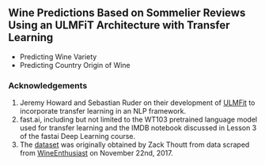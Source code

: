 ## Wine Predictions Based on Sommelier Reviews Using an ULMFiT Architecture with Transfer Learning

- Predicting Wine Variety
- Predicting Country Origin of Wine

### Acknowledgements
1. Jeremy Howard and Sebastian Ruder on their development of [ULMFit](https://arxiv.org/pdf/1801.06146.pdf) to incorporate transfer learning in an NLP framework.
2. fast.ai, including but not limited to the WT103 pretrained language model used for transfer learning and the IMDB notebook discussed in Lesson 3 of the fastai Deep Learning course.
3. The [dataset](https://www.kaggle.com/zynicide/wine-reviews/) was originally obtained by Zack Thoutt from data scraped from [WineEnthusiast](https://www.winemag.com/?s=&drink_type=wine) on November 22nd, 2017.